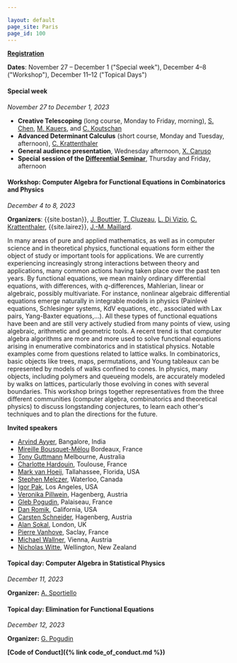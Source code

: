 ```yaml
---

layout: default
page_site: Paris
page_id: 100
---
```


**[Registration](https://indico.math.cnrs.fr/event/8115/registrations)**

**Dates**: November 27 &ndash; December 1 ("Special week"), December 4&ndash;8 ("Workshop"), December 11&ndash;12 ("Topical Days")

#### Special week 
*November 27 to December 1, 2023*
* **Creative Telescoping** (long course, Monday to Friday, morning), [S. Chen](http://www.mmrc.iss.ac.cn/~schen), [M. Kauers](http://www.kauers.de), and [C. Koutschan](http://www.koutschan.de)
* **Advanced Determinant Calculus** (short course, Monday and Tuesday, afternoon), [C. Krattenthaler](https://www.mat.univie.ac.at/~kratt/)
* **General audience presentation**, Wednesday afternoon, [X. Caruso](https://xavier.caruso.ovh)
* **Special session of the [Differential Seminar](https://divizio.joomla.com/sem-diff)**, Thursday and Friday, afternoon


#### Workshop: Computer Algebra for Functional Equations in Combinatorics and Physics

*December 4 to 8, 2023*

**Organizers**:  {{site.bostan}}, 
[J. Bouttier](https://www.ipht.fr/Pisp/jeremie.bouttier),
[T. Cluzeau](https://www.unilim.fr/pages_perso/thomas.cluzeau/), [L. Di Vizio](https://divizio.joomla.com/), [C. Krattenthaler](https://www.mat.univie.ac.at/~kratt/), {{site.lairez}}, [J.-M. Maillard](https://www.lptmc.jussieu.fr/users/maillard).


In many areas of pure and applied mathematics, as well as in computer science and in theoretical physics,
functional equations form either the object of study or important tools for applications.
We are currently experiencing increasingly strong interactions between theory and applications, many common actions having taken place over the past ten years.
By functional equations, we mean mainly ordinary differential equations, with differences, with $q$-differences, Mahlerian, linear or algebraic, possibly multivariate.
For instance, nonlinear algebraic differential equations emerge naturally in integrable models in physics
(Painlevé equations, Schlesinger systems, KdV equations, etc., associated with Lax pairs,  Yang-Baxter equations,...).
All these types of functional equations have been and are still very actively studied from many points of view, using algebraic, arithmetic and geometric tools.
A recent trend is that computer algebra algorithms are more and more used to solve functional equations arising in enumerative combinatorics and in statistical physics.
Notable examples come from questions related to lattice walks.
In combinatorics, basic objects like trees, maps, permutations,  and Young tableaux can be represented by models of walks confined to cones.
In physics, many objects, including polymers and queueing models, are accurately modeled by walks on lattices, particularly those evolving in cones with several  boundaries. 
This workshop brings together representatives from the three different communities (computer algebra, combinatorics and theoretical physics) to discuss longstanding conjectures, to learn each other's techniques and to plan the directions for the future.

**Invited speakers**
- [Arvind Ayyer](http://math.iisc.ac.in/~arvind/), Bangalore, India
- [Mireille Bousquet-Mélou](https://www.labri.fr/perso/bousquet/) Bordeaux, France
- [Tony Guttmann](https://blogs.unimelb.edu.au/tony-guttmann/) Melbourne, Australia
- [Charlotte Hardouin](https://perso.math.univ-toulouse.fr/hardouin/), Toulouse, France
- [Mark van Hoeij](https://www.math.fsu.edu/~hoeij/), Tallahassee, Florida, USA
- [Stephen Melczer](https://melczer.ca), Waterloo, Canada
- [Igor Pak](https://www.math.ucla.edu/~pak/), Los Angeles, USA
- [Veronika Pillwein](https://risc.jku.at/m/veronika-pillwein/), Hagenberg, Austria
- [Gleb Pogudin](http://www.lix.polytechnique.fr/Labo/Gleb.POGUDIN/), Palaiseau, France
- [Dan Romik](https://www.math.ucdavis.edu/~romik/), California, USA
- [Carsten Schneider](https://risc.jku.at/m/carsten-schneider/), Hagenberg, Austria
- [Alan Sokal](https://www.ucl.ac.uk/~ucahad0/), London, UK
- [Pierre Vanhove](https://pierrevanhove.github.io), Saclay, France
- [Michael Wallner](https://dmg.tuwien.ac.at/mwallner/), Vienna, Austria
- [Nicholas Witte](), Wellington, New Zealand



#### Topical day: Computer Algebra in Statistical Physics

*December 11, 2023*

**Organizer:** [A. Sportiello](https://lipn.univ-paris13.fr/~sportiello/index_eng.html)

#### Topical day: Elimination for Functional Equations

*December 12, 2023*

**Organizer:** [G. Pogudin](http://www.lix.polytechnique.fr/Labo/Gleb.POGUDIN/)



**[Code of Conduct]({% link code_of_conduct.md %})**




